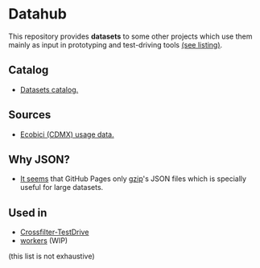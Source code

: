 # Datahub
This repository provides **datasets** to some other projects which use them mainly as input in prototyping and test-driving tools [(see listing)](https://github.com/dbautistav/datahub#used-in).

## Catalog
- [Datasets catalog.](https://github.com/dbautistav/datahub/catalog.json)

## Sources
- [Ecobici (CDMX) usage data.](https://www.ecobici.df.gob.mx/es/informacion-del-servicio/open-data)

## Why JSON?
- [It seems](https://github.com/square/crossfilter/blob/gh-pages/index.html#L209) that GitHub Pages only [gzip](https://en.wikipedia.org/wiki/Gzip#Derivatives_and_other_uses)'s JSON files which is specially useful for large datasets.

## Used in
- [Crossfilter-TestDrive](https://github.com/dbautistav/Crossfilter-TestDrive)
- [workers](https://github.com/dbautistav/workers) (WIP)

(this list is not exhaustive)
